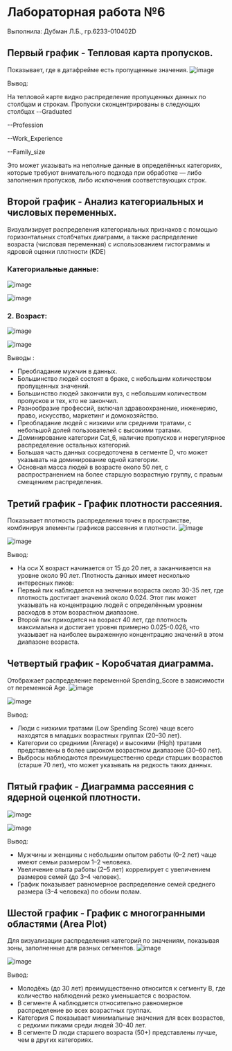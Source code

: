 # Лабораторная работа №6
Выполнила: Дубман Л.Б., гр.6233-010402D

## Первый график - Тепловая карта пропусков.
Показывает, где в датафрейме есть пропущенные значения.
![image](https://github.com/user-attachments/assets/c9c823c4-6295-41f6-9f8e-77ec0ae82fe7)

Вывод:

На тепловой карте видно распределение пропущенных данных по столбцам и строкам.
Пропуски сконцентрированы в следующих столбцах
--Graduated

--Profession

--Work_Experience

--Family_size

Это может указывать на неполные данные в определённых категориях, которые требуют внимательного подхода при обработке — либо заполнения пропусков, либо исключения соответствующих строк.

## Второй график - Анализ категориальных и числовых переменных.
Визуализирует распределения категориальных признаков с помощью горизонтальных столбчатых диаграмм, а также распределение возраста (числовая переменная) с 
использованием гистограммы и ядровой оценки плотности (KDE)

### Категориальные данные:
![image](https://github.com/user-attachments/assets/b5bc33df-4cb4-4d37-91ad-4a7cd76a3dd8)

![image](https://github.com/user-attachments/assets/854efa60-a570-4a58-a9b7-081e71a287bc)

### 2. Возраст:
![image](https://github.com/user-attachments/assets/310fd019-d47a-4efb-90ee-b4354b50fdbf)

![image](https://github.com/user-attachments/assets/727f2818-a112-4ca8-b126-18d9b9c618b0)

Выводы :

* Преобладание мужчин в данных.
* Большинство людей состоят в браке, с небольшим количеством пропущенных значений.
* Большинство людей закончили вуз, с небольшим количеством пропусков и тех, кто не закончил.
* Разнообразие профессий, включая здравоохранение, инженерию, право, искусство, маркетинг и домохозяйство.
* Преобладание людей с низкими или средними тратами, с небольшой долей пользователей с высокими тратами.
* Доминирование категории Cat_6, наличие пропусков и нерегулярное распределение остальных категорий.
* Большая часть данных сосредоточена в сегменте D, что может указывать на доминирование одной категории.
* Основная масса людей в возрасте около 50 лет, с распространением на более старшую возрастную группу, с правым смещением распределения.


## Третий график - График плотности рассеяния.
Показывает плотность распределения точек в пространстве, комбинируя элементы графиков рассеяния и плотности.
![image](https://github.com/user-attachments/assets/984f82b1-c06e-4174-9b5d-1123a1444888)

![image](https://github.com/user-attachments/assets/74c7f7eb-8f2c-4f8c-86a9-cc37902f7b60)

Вывод:

* На оси X возраст начинается от 15 до 20 лет, а заканчивается на уровне около 90 лет. Плотность данных имеет несколько интересных пиков:
* Первый пик наблюдается на значении возраста около 30-35 лет, где плотность достигает значений около 0.024. Этот пик может указывать на концентрацию людей с определённым уровнем расходов в этом возрастном диапазоне.
* Второй пик приходится на возраст 40 лет, где плотность максимальна и достигает уровня примерно 0.025-0.026, что указывает на наиболее выраженную концентрацию значений в этом диапазоне возраста.

## Четвертый график - Коробчатая диаграмма.
Отображает распределение переменной Spending_Score в зависимости от переменной Age.
![image](https://github.com/user-attachments/assets/11d78301-2027-4e9e-ae9e-20e16f577a09)

![image](https://github.com/user-attachments/assets/e274d536-9991-4f60-9a09-b90afa71f533)

Вывод:

* Люди с низкими тратами (Low Spending Score) чаще всего находятся в младших возрастных группах (20–30 лет).
* Категории со средними (Average) и высокими (High) тратами представлены в более широком возрастном диапазоне (30–60 лет).
* Выбросы наблюдаются преимущественно среди старших возрастов (старше 70 лет), что может указывать на редкость таких данных.

## Пятый график - Диаграмма рассеяния с ядерной оценкой плотности.
![image](https://github.com/user-attachments/assets/f48c46e9-92bc-4f64-910e-e28f69d8703d)

![image](https://github.com/user-attachments/assets/394e1d31-949d-4d2a-b19d-a171b487ea27)


Вывод:

* Мужчины и женщины с небольшим опытом работы (0–2 лет) чаще имеют семьи размером 1–2 человека.
* Увеличение опыта работы (2–5 лет) коррелирует с увеличением размеров семей (до 3–4 человек).
* График показывает равномерное распределение семей среднего размера (3–4 человека) по обоим полам.


## Шестой график - График с многогранными областями (Area Plot)
Для визуализации распределения категорий по значениям, показывая зоны, заполненные для разных сегментов.
![image](https://github.com/user-attachments/assets/4329c5b7-6c8b-4473-a459-32bc55d1f411)

![image](https://github.com/user-attachments/assets/de40f348-5de9-4dee-b1e1-e280fbb96b76)

Вывод:

* Молодёжь (до 30 лет) преимущественно относится к сегменту B, где количество наблюдений резко уменьшается с возрастом.
* В сегменте A наблюдается относительно равномерное распределение во всех возрастных группах.
* Категория C показывает минимальные значения для всех возрастов, с редкими пиками среди людей 30–40 лет.
* В сегменте D люди старшего возраста (50+) представлены лучше, чем в других категориях.
